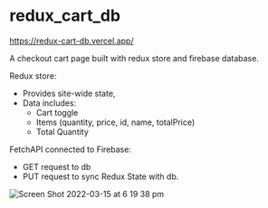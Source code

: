 # redux_cart_db

https://redux-cart-db.vercel.app/

A checkout cart page built with redux store and firebase database.

Redux store:

- Provides site-wide state,
- Data includes:
  - Cart toggle
  - Items (quantity, price, id, name, totalPrice)
  - Total Quantity

FetchAPI connected to Firebase:

- GET request to db
- PUT request to sync Redux State with db.

![Screen Shot 2022-03-15 at 6 19 38 pm](https://user-images.githubusercontent.com/83804066/158326337-b8c9221c-7945-4b31-9854-26fb59714e14.png)

